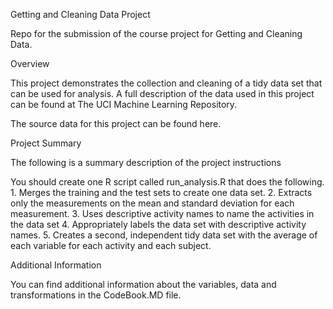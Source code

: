 
Getting and Cleaning Data Project

Repo for the submission of the course project for Getting and Cleaning Data.

Overview

This project demonstrates the collection and cleaning of a tidy data set that can be used for analysis. A full description of the data used in this project can be found at The UCI Machine Learning Repository.

The source data for this project can be found here.

Project Summary

The following is a summary description of the project instructions

You should create one R script called run_analysis.R that does the following. 1. Merges the training and the test sets to create one data set. 2. Extracts only the measurements on the mean and standard deviation for each measurement. 3. Uses descriptive activity names to name the activities in the data set 4. Appropriately labels the data set with descriptive activity names. 5. Creates a second, independent tidy data set with the average of each variable for each activity and each subject.

Additional Information

You can find additional information about the variables, data and transformations in the CodeBook.MD file.
